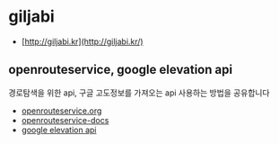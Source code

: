 # giljabi

* [http://giljabi.kr](http://giljabi.kr/)


## openrouteservice, google elevation api
경로탐색을 위한 api, 구글 고도정보를 가져오는 api 사용하는 방법을 공유합니다

* [openrouteservice.org](https://openrouteservice.org/)
* [openrouteservice-docs](https://github.com/GIScience/openrouteservice-docs)
* [google elevation api](https://developers.google.com/maps/documentation/elevation/start)


